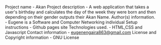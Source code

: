 Project name - Akan Project description - 
A web application that takes a user's birthday and calculates the day of the week they were born and then depending on their gender outputs their Akan Name. Author(s) information. - Eugene is a Software and Computer Networking individual Setup instructions - Github pages site Technologies used. - HTML,CSS and Javascript Contact information - eugenengaira863@gmail.com License and Copyright information - GNU License
